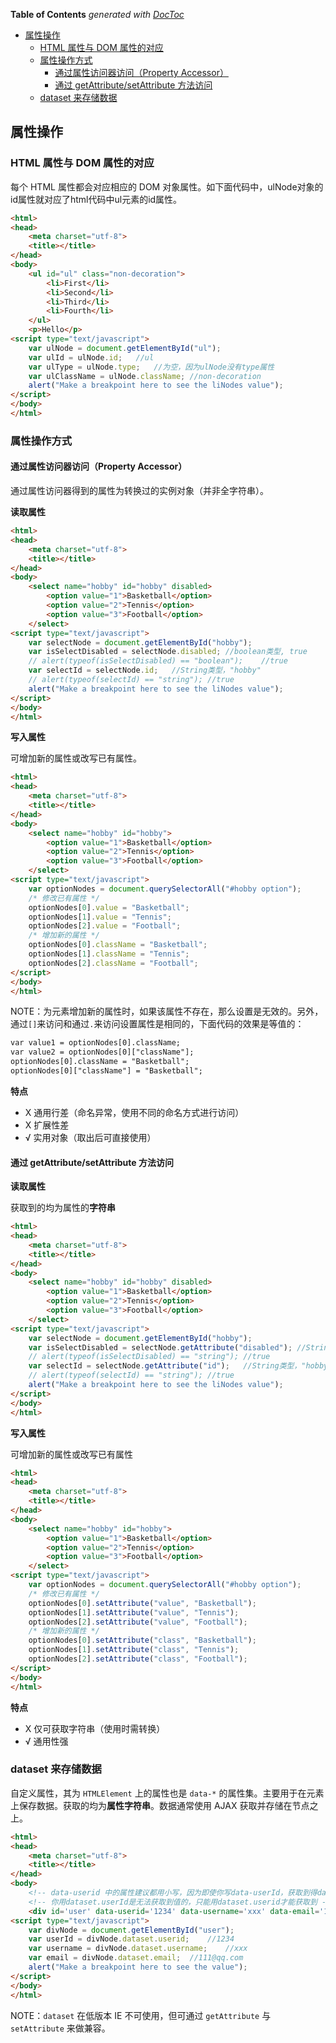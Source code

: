 <!-- START doctoc generated TOC please keep comment here to allow auto update -->
<!-- DON'T EDIT THIS SECTION, INSTEAD RE-RUN doctoc TO UPDATE -->
**Table of Contents**  *generated with [DocToc](https://github.com/thlorenz/doctoc)*

- [属性操作](#%E5%B1%9E%E6%80%A7%E6%93%8D%E4%BD%9C)
  - [HTML 属性与 DOM 属性的对应](#html-%E5%B1%9E%E6%80%A7%E4%B8%8E-dom-%E5%B1%9E%E6%80%A7%E7%9A%84%E5%AF%B9%E5%BA%94)
  - [属性操作方式](#%E5%B1%9E%E6%80%A7%E6%93%8D%E4%BD%9C%E6%96%B9%E5%BC%8F)
    - [通过属性访问器访问（Property Accessor）](#%E9%80%9A%E8%BF%87%E5%B1%9E%E6%80%A7%E8%AE%BF%E9%97%AE%E5%99%A8%E8%AE%BF%E9%97%AE%EF%BC%88property-accessor%EF%BC%89)
    - [通过 getAttribute/setAttribute 方法访问](#%E9%80%9A%E8%BF%87-getattributesetattribute-%E6%96%B9%E6%B3%95%E8%AE%BF%E9%97%AE)
  - [dataset 来存储数据](#dataset-%E6%9D%A5%E5%AD%98%E5%82%A8%E6%95%B0%E6%8D%AE)

<!-- END doctoc generated TOC please keep comment here to allow auto update -->

## 属性操作

### HTML 属性与 DOM 属性的对应

每个 HTML 属性都会对应相应的 DOM 对象属性。如下面代码中，ulNode对象的id属性就对应了html代码中ul元素的id属性。

```html
<html>
<head>
	<meta charset="utf-8">
	<title></title>
</head>
<body>
	<ul id="ul" class="non-decoration">
		<li>First</li>
		<li>Second</li>
		<li>Third</li>
		<li>Fourth</li>
	</ul>
	<p>Hello</p>
<script type="text/javascript">
	var ulNode = document.getElementById("ul");
	var ulId = ulNode.id;	//ul
	var ulType = ulNode.type;	//为空，因为ulNode没有type属性
	var ulClassName = ulNode.className; //non-decoration
	alert("Make a breakpoint here to see the liNodes value");
</script>
</body>
</html>
```

### 属性操作方式

#### 通过属性访问器访问（Property Accessor）

通过属性访问器得到的属性为转换过的实例对象（并非全字符串）。

**读取属性**

```html
<html>
<head>
	<meta charset="utf-8">
	<title></title>
</head>
<body>
	<select name="hobby" id="hobby" disabled>
		<option value="1">Basketball</option>
		<option value="2">Tennis</option>
		<option value="3">Football</option>
	</select>
<script type="text/javascript">
	var selectNode = document.getElementById("hobby");
	var isSelectDisabled = selectNode.disabled;	//boolean类型, true
	// alert(typeof(isSelectDisabled) == "boolean");	//true
	var selectId = selectNode.id;	//String类型，"hobby"
	// alert(typeof(selectId) == "string");	//true
	alert("Make a breakpoint here to see the liNodes value");
</script>
</body>
</html>
```

**写入属性**

可增加新的属性或改写已有属性。

```html
<html>
<head>
	<meta charset="utf-8">
	<title></title>
</head>
<body>
	<select name="hobby" id="hobby">
		<option value="1">Basketball</option>
		<option value="2">Tennis</option>
		<option value="3">Football</option>
	</select>
<script type="text/javascript">
	var optionNodes = document.querySelectorAll("#hobby option");
	/* 修改已有属性 */
	optionNodes[0].value = "Basketball";
	optionNodes[1].value = "Tennis";
	optionNodes[2].value = "Football";
	/* 增加新的属性 */
	optionNodes[0].className = "Basketball";
	optionNodes[1].className = "Tennis";
	optionNodes[2].className = "Football";
</script>
</body>
</html>
```

NOTE：为元素增加新的属性时，如果该属性不存在，那么设置是无效的。另外，通过`[]`来访问和通过`.`来访问设置属性是相同的，下面代码的效果是等值的：

```html
var value1 = optionNodes[0].className;
var value2 = optionNodes[0]["className"];
optionNodes[0].className = "Basketball";
optionNodes[0]["className"] = "Basketball";
```

**特点** 

- X 通用行差（命名异常，使用不同的命名方式进行访问）
- X 扩展性差
- √ 实用对象（取出后可直接使用）


#### 通过 getAttribute/setAttribute 方法访问

**读取属性**

获取到的均为属性的**字符串**

```html
<html>
<head>
	<meta charset="utf-8">
	<title></title>
</head>
<body>
	<select name="hobby" id="hobby" disabled>
		<option value="1">Basketball</option>
		<option value="2">Tennis</option>
		<option value="3">Football</option>
	</select>
<script type="text/javascript">
	var selectNode = document.getElementById("hobby");
	var isSelectDisabled = selectNode.getAttribute("disabled");	//String类型, "true"
	// alert(typeof(isSelectDisabled) == "string");	//true
	var selectId = selectNode.getAttribute("id");	//String类型，"hobby"
	// alert(typeof(selectId) == "string");	//true
	alert("Make a breakpoint here to see the liNodes value");
</script>
</body>
</html>
```

**写入属性**

可增加新的属性或改写已有属性

```html
<html>
<head>
	<meta charset="utf-8">
	<title></title>
</head>
<body>
	<select name="hobby" id="hobby">
		<option value="1">Basketball</option>
		<option value="2">Tennis</option>
		<option value="3">Football</option>
	</select>
<script type="text/javascript">
	var optionNodes = document.querySelectorAll("#hobby option");
	/* 修改已有属性 */
	optionNodes[0].setAttribute("value", "Basketball");
	optionNodes[1].setAttribute("value", "Tennis");
	optionNodes[2].setAttribute("value", "Football");
	/* 增加新的属性 */
	optionNodes[0].setAttribute("class", "Basketball");
	optionNodes[1].setAttribute("class", "Tennis");
	optionNodes[2].setAttribute("class", "Football");
</script>
</body>
</html>
```

**特点**

- X 仅可获取字符串（使用时需转换）
- √ 通用性强

### dataset 来存储数据

自定义属性，其为 `HTMLElement` 上的属性也是 `data-*` 的属性集。主要用于在元素上保存数据。获取的均为**属性字符串**。数据通常使用 AJAX 获取并存储在节点之上。

```html
<html>
<head>
	<meta charset="utf-8">
	<title></title>
</head>
<body>
	<!-- data-userid 中的属性建议都用小写，因为即使你写data-userId，获取到得dataset中得属性还是userid -->
	<!-- 你用dataset.userId是无法获取到值的，只能用dataset.userid才能获取到 -->
	<div id='user' data-userid='1234' data-username='xxx' data-email='111@qq.com'></div>
<script type="text/javascript">
	var divNode = document.getElementById("user");
	var userId = divNode.dataset.userid;	//1234
	var username = divNode.dataset.username;	//xxx
	var email = divNode.dataset.email;	//111@qq.com
	alert("Make a breakpoint here to see the value");
</script>
</body>
</html>
```

NOTE：`dataset` 在低版本 IE 不可使用，但可通过 `getAttribute` 与 `setAttribute` 来做兼容。